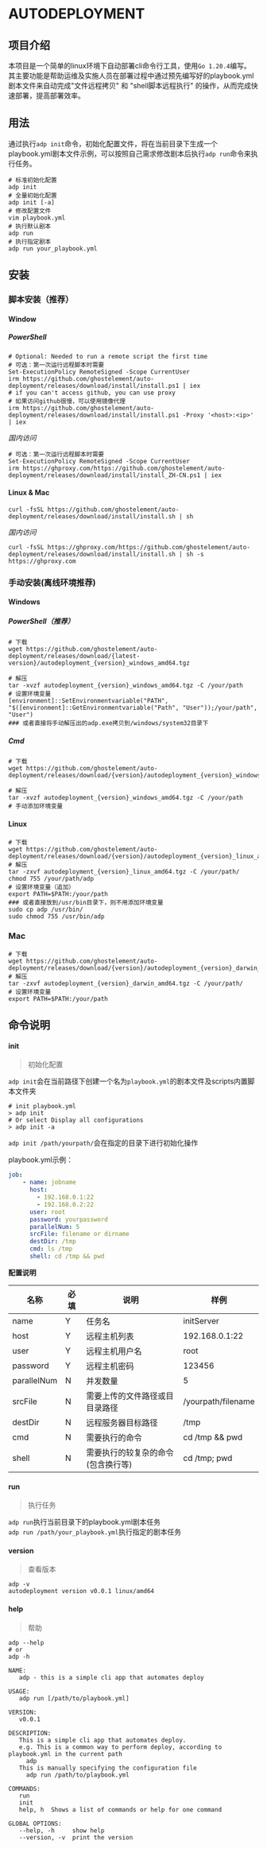 # AUTODEPLOYMENT
## 项目介绍
本项目是一个简单的linux环境下自动部署cli命令行工具，使用`Go 1.20.4`编写。  
其主要功能是帮助运维及实施人员在部署过程中通过预先编写好的playbook.yml剧本文件来自动完成"文件远程拷贝" 和 "shell脚本远程执行" 的操作，从而完成快速部署，提高部署效率。  
## 用法
通过执行`adp init`命令，初始化配置文件，将在当前目录下生成一个playbook.yml剧本文件示例，可以按照自己需求修改剧本后执行```adp run```命令来执行任务。
```shell
# 标准初始化配置
adp init
# 全量初始化配置
adp init [-a]
# 修改配置文件
vim playbook.yml
# 执行默认剧本
adp run
# 执行指定剧本
adp run your_playbook.yml
```

## 安装

### 脚本安装（推荐）

#### Window

##### PowerShell

```shell
# Optional: Needed to run a remote script the first time
# 可选：第一次运行远程脚本时需要
Set-ExecutionPolicy RemoteSigned -Scope CurrentUser
irm https://github.com/ghostelement/auto-deployment/releases/download/install/install.ps1 | iex
# if you can't access github, you can use proxy
# 如果访问github很慢，可以使用镜像代理
irm https://github.com/ghostelement/auto-deployment/releases/download/install/install.ps1 -Proxy '<host>:<ip>' | iex
```

*国内访问*
```shell
# 可选：第一次运行远程脚本时需要
Set-ExecutionPolicy RemoteSigned -Scope CurrentUser
irm https://ghproxy.com/https://github.com/ghostelement/auto-deployment/releases/download/install/install_ZH-CN.ps1 | iex
```

#### Linux & Mac
```shell
curl -fsSL https://github.com/ghostelement/auto-deployment/releases/download/install/install.sh | sh
```

*国内访问*
```shell
curl -fsSL https://ghproxy.com/https://github.com/ghostelement/auto-deployment/releases/download/install/install.sh | sh -s https://ghproxy.com
```

### 手动安装(离线环境推荐)

#### Windows

##### PowerShell（推荐）
```shell
# 下载
wget https://github.com/ghostelement/auto-deployment/releases/download/{latest-version}/autodeployment_{version}_windows_amd64.tgz

# 解压
tar -xvzf autodeployment_{version}_windows_amd64.tgz -C /your/path
# 设置环境变量
[environment]::SetEnvironmentvariable("PATH", "$([environment]::GetEnvironmentvariable("Path", "User"));/your/path", "User")
### 或者直接将手动解压出的adp.exe拷贝到/windows/system32目录下
```

##### Cmd

```shell
# 下载
wget https://github.com/ghostelement/auto-deployment/releases/download/{version}/autodeployment_{version}_windows_amd64.tgz

# 解压
tar -xvzf autodeployment_{version}_windows_amd64.tgz -C /your/path
# 手动添加环境变量
```



#### Linux

```shell
# 下载
wget https://github.com/ghostelement/auto-deployment/releases/download/{version}/autodeployment_{version}_linux_amd64.tgz
# 解压
tar -zxvf autodeployment_{version}_linux_amd64.tgz -C /your/path/
chmod 755 /your/path/adp
# 设置环境变量（追加）
export PATH=$PATH:/your/path
### 或者直接放到/usr/bin目录下，则不用添加环境变量
sudo cp adp /usr/bin/
sudo chmod 755 /usr/bin/adp
```

### Mac
```shell
# 下载
wget https://github.com/ghostelement/auto-deployment/releases/download/{version}/autodeployment_{version}_darwin_amd64.tgz
# 解压
tar -zxvf autodeployment_{version}_darwin_amd64.tgz -C /your/path/
# 设置环境变量
export PATH=$PATH:/your/path
```

## 命令说明

#### init

> 初始化配置

`adp init`会在当前路径下创建一个名为`playbook.yml`的剧本文件及scripts内置脚本文件夹

```shell
# init playbook.yml
> adp init
# Or select Display all configurations
> adp init -a
```
`adp init /path/yourpath/`会在指定的目录下进行初始化操作  


playbook.yml示例：

```yaml
job:
    - name: jobname
      host:
        - 192.168.0.1:22
        - 192.168.0.2:22
      user: root
      password: yourpassword
      parallelNum: 5
      srcFile: filename or dirname
      destDir: /tmp
      cmd: ls /tmp
      shell: cd /tmp && pwd
```

**配置说明**

| 名称          | 必填 | 说明                                 | 样例         |
| ------------- | ---- | ------------------------------------ | ------------ |
| name       | Y    | 任务名        | initServer |
| host        | Y    | 远程主机列表                               | 192.168.0.1:22 |
| user     | Y    | 远程主机用户名                               |      root        |
| password      | Y   | 远程主机密码                                 |     123456     |
| parallelNum  | N    | 并发数量             |         5     |
| srcFile       | N  | 需要上传的文件路径或目目录路径 |    /yourpath/filename    |
| destDir     | N    | 远程服务器目标路径                       |  /tmp            |
| cmd        | N    | 需要执行的命令  |  cd /tmp && pwd         |
| shell      | N    | 需要执行的较复杂的命令(包含换行等)                 |   cd /tmp; pwd          |
#### run
> 执行任务

`adp run`执行当前目录下的playbook.yml剧本任务  
`adp run /path/your_playbook.yml`执行指定的剧本任务

#### version

> 查看版本

```shell
adp -v
autodeployment version v0.0.1 linux/amd64
```



#### help

> 帮助

```shell
adp --help
# or
adp -h

NAME:
   adp - this is a simple cli app that automates deploy

USAGE:
   adp run [/path/to/playbook.yml]

VERSION:
   v0.0.1

DESCRIPTION:
   This is a simple cli app that automates deploy.
   e.g. This is a common way to perform deploy, according to playbook.yml in the current path
     adp
   This is manually specifying the configuration file
     adp run /path/to/playbook.yml

COMMANDS:
   run
   init
   help, h  Shows a list of commands or help for one command

GLOBAL OPTIONS:
   --help, -h     show help
   --version, -v  print the version
```

